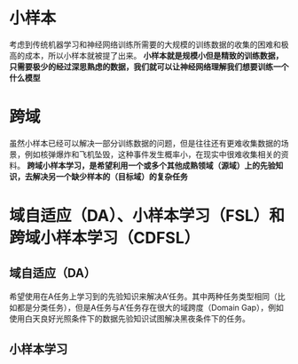 # 小样本
考虑到传统机器学习和神经网络训练所需要的大规模的训练数据的收集的困难和极高的成本，所以小样本就被提了出来。
**小样本就是规模小但是精致的训练数据，只需要极少的经过深思熟虑的数据，我们就可以让神经网络理解我们想要训练一个什么模型**

# 跨域
虽然小样本已经可以解决一部分训练数据的问题，但是往往还有更难收集数据的场景，例如核弹爆炸和飞机坠毁，这种事件发生概率小，在现实中很难收集相关的资料。
**跨域小样本学习，是希望利用一个或多个其他成熟领域（源域）上的先验知识，去解决另一个缺少样本的（目标域）的复杂任务**

# 域自适应（DA）、小样本学习（FSL）和跨域小样本学习（CDFSL）
## 域自适应（DA）
希望使用在A任务上学习到的先验知识来解决A’任务。其中两种任务类型相同（比如都是分类任务），但是A任务与A’任务存在很大的域跨度（Domain Gap），例如使用白天良好光照条件下的数据先验知识试图解决黑夜条件下的任务。

## 小样本学习


